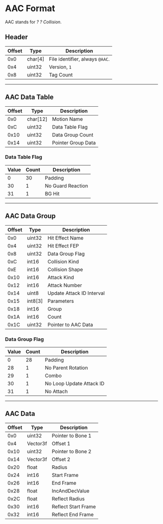 # AAC Format

AAC stands for *? ? Collision*.


## Header
| Offset | Type  | Description
|--------|-------|------------
| 0x0     | char[4]   | File identifier, always `@AAC`.
| 0x4     | uint32   | Version, `1`
| 0x8     | uint32   | Tag Count

---
## AAC Data Table
| Offset | Type  | Description
|--------|-------|------------
| 0x0     | char[12]   | Motion Name
| 0xC     | uint32   | Data Table Flag
| 0x10    | uint32   | Data Group Count
| 0x14    | uint32   | Pointer Group Data

### Data Table Flag
| Value | Count  | Description
|--------|-------|------------
| 0     | 30   | Padding
| 30     | 1   | No Guard Reaction
| 31     | 1   | BG Hit
---
## AAC Data Group
| Offset | Type  | Description
|--------|-------|------------
| 0x0     | uint32   | Hit Effect Name
| 0x4     | uint32   | Hit Effect FEP
| 0x8     | uint32   | Data Group Flag
| 0xC     | int16   | Collision Kind
| 0xE     | int16   | Collision Shape
| 0x10    | int16   | Attack Kind
| 0x12    | int16   | Attack Number
| 0x14    | uint8   | Update Attack ID Interval
| 0x15    | int8[3]   | Parameters
| 0x18    | int16   | Group
| 0x1A    | int16   | Count
| 0x1C    | uint32   | Pointer to AAC Data

### Data Group Flag
| Value | Count  | Description
|--------|-------|------------
| 0     | 28   | Padding
| 28     | 1   | No Parent Rotation
| 29     | 1   | Combo
| 30     | 1   | No Loop Update Attack ID
| 31     | 1   | No Attach

---
## AAC Data
| Offset | Type  | Description
|--------|-------|------------
| 0x0     | uint32   | Pointer to Bone 1
| 0x4     | Vector3f   | Offset 1
| 0x10    | uint32   | Pointer to Bone 2
| 0x14    | Vector3f   | Offset 2
| 0x20    | float   | Radius
| 0x24    | int16   | Start Frame
| 0x26    | int16   | End Frame
| 0x28    | float   | IncAndDecValue
| 0x2C    | float   | Reflect Radius
| 0x30    | int16   | Reflect Start Frame
| 0x32    | int16   | Reflect End Frame